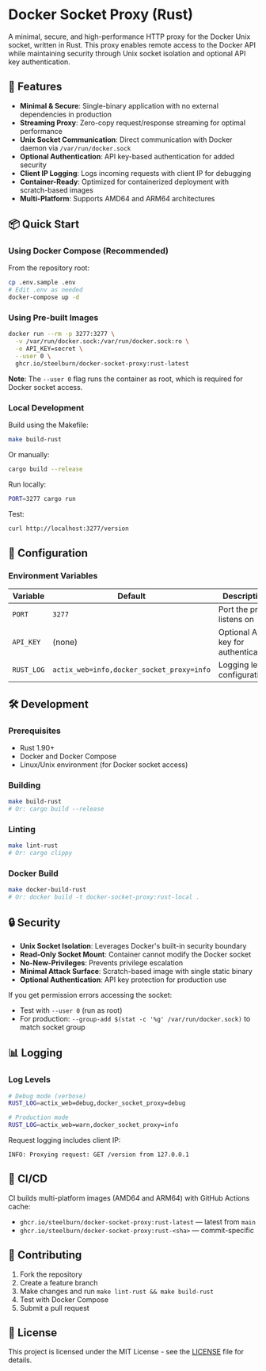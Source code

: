 # Docker Socket Proxy (Rust)

A minimal, secure, and high-performance HTTP proxy for the Docker Unix socket, written in Rust. This proxy enables remote access to the Docker API while maintaining security through Unix socket isolation and optional API key authentication.

## 🚀 Features

- **Minimal & Secure**: Single-binary application with no external dependencies in production
- **Streaming Proxy**: Zero-copy request/response streaming for optimal performance
- **Unix Socket Communication**: Direct communication with Docker daemon via `/var/run/docker.sock`
- **Optional Authentication**: API key-based authentication for added security
- **Client IP Logging**: Logs incoming requests with client IP for debugging
- **Container-Ready**: Optimized for containerized deployment with scratch-based images
- **Multi-Platform**: Supports AMD64 and ARM64 architectures

## 📦 Quick Start

### Using Docker Compose (Recommended)

From the repository root:
```bash
cp .env.sample .env
# Edit .env as needed
docker-compose up -d
```

### Using Pre-built Images

```bash
docker run --rm -p 3277:3277 \
  -v /var/run/docker.sock:/var/run/docker.sock:ro \
  -e API_KEY=secret \
  --user 0 \
  ghcr.io/steelburn/docker-socket-proxy:rust-latest
```

**Note**: The `--user 0` flag runs the container as root, which is required for Docker socket access.

### Local Development

Build using the Makefile:
```bash
make build-rust
```

Or manually:
```bash
cargo build --release
```

Run locally:
```bash
PORT=3277 cargo run
```

Test:
```bash
curl http://localhost:3277/version
```

## 🔧 Configuration

### Environment Variables

| Variable | Default | Description |
|----------|---------|-------------|
| `PORT` | `3277` | Port the proxy listens on |
| `API_KEY` | (none) | Optional API key for authentication |
| `RUST_LOG` | `actix_web=info,docker_socket_proxy=info` | Logging level configuration |

## 🛠️ Development

### Prerequisites

- Rust 1.90+
- Docker and Docker Compose
- Linux/Unix environment (for Docker socket access)

### Building

```bash
make build-rust
# Or: cargo build --release
```

### Linting

```bash
make lint-rust
# Or: cargo clippy
```

### Docker Build

```bash
make docker-build-rust
# Or: docker build -t docker-socket-proxy:rust-local .
```

## 🔒 Security

- **Unix Socket Isolation**: Leverages Docker's built-in security boundary
- **Read-Only Socket Mount**: Container cannot modify the Docker socket
- **No-New-Privileges**: Prevents privilege escalation
- **Minimal Attack Surface**: Scratch-based image with single static binary
- **Optional Authentication**: API key protection for production use

If you get permission errors accessing the socket:
- Test with `--user 0` (run as root)
- For production: `--group-add $(stat -c '%g' /var/run/docker.sock)` to match socket group

## 📊 Logging

### Log Levels

```bash
# Debug mode (verbose)
RUST_LOG=actix_web=debug,docker_socket_proxy=debug

# Production mode
RUST_LOG=actix_web=warn,docker_socket_proxy=info
```

Request logging includes client IP:
```
INFO: Proxying request: GET /version from 127.0.0.1
```

## 🚢 CI/CD

CI builds multi-platform images (AMD64 and ARM64) with GitHub Actions cache:
- `ghcr.io/steelburn/docker-socket-proxy:rust-latest` — latest from `main`
- `ghcr.io/steelburn/docker-socket-proxy:rust-<sha>` — commit-specific

## 🤝 Contributing

1. Fork the repository
2. Create a feature branch
3. Make changes and run `make lint-rust && make build-rust`
4. Test with Docker Compose
5. Submit a pull request

## 📄 License

This project is licensed under the MIT License - see the [LICENSE](LICENSE) file for details.